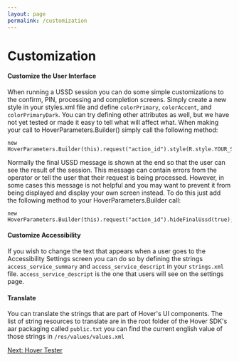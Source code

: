 ```yaml
---
layout: page
permalink: /customization
---
```


# Customization

#### Customize the User Interface

When running a USSD session you can do some simple customizations to the confirm, PIN, processing and completion screens. Simply create a new style in your styles.xml file and define `colorPrimary`, `colorAccent`, and `colorPrimaryDark`. You can try defining other attributes as well, but we have not yet tested or made it easy to tell what will affect what. When making your call to HoverParameters.Builder() simply call the following method:

    new HoverParameters.Builder(this).request("action_id").style(R.style.YOUR_STYLE);
    

Normally the final USSD message is shown at the end so that the user can see the result of the session. This message can contain errors from the operator or tell the user that their request is being processed. However, in some cases this message is not helpful and you may want to prevent it from being displayed and display your own screen instead. To do this just add the following method to your HoverParameters.Builder call:

    new HoverParameters.Builder(this).request("action_id").hideFinalUssd(true);
    

#### Customize Accessibility

If you wish to change the text that appears when a user goes to the Accessibility Settings screen you can do so by defining the strings `access_service_summary` and `access_service_descript` in your `strings.xml` file. `access_service_descript` is the one that users will see on the settings page.

#### Translate

You can translate the strings that are part of Hover's UI components. The list of string resources to translate are in the root folder of the Hover SDK's aar packaging called `public.txt` you can find the current english value of those strings in `/res/values/values.xml`

[Next: Hover Tester](/hover-tester)
